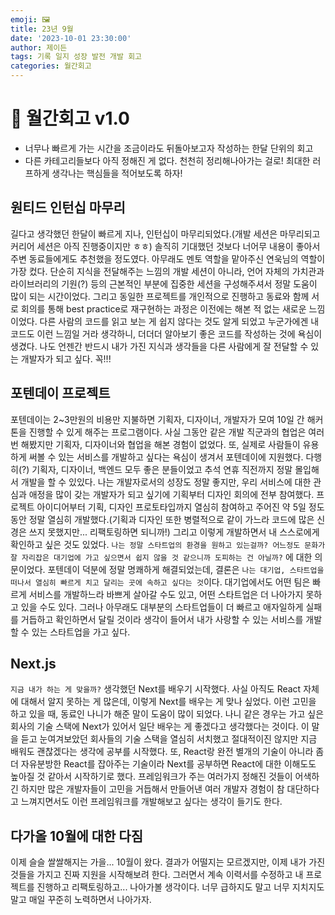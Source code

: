 ```yaml
---
emoji: 🖼️
title: 23년 9월
date: '2023-10-01 23:30:00'
author: 제이든
tags: 기록 일지 성장 발전 개발 회고
categories: 월간회고
---
```


# 🚪 월간회고 v1.0

- 너무나 빠르게 가는 시간을 조금이라도 뒤돌아보고자 작성하는 한달 단위의 회고
- 다른 카테고리들보다 아직 정해진 게 없다. 천천히 정리해나아가는 걸로! 최대한 러프하게 생각나는 핵심들을 적어보도록 하자!

## 원티드 인턴십 마무리

길다고 생각했던 한달이 빠르게 지나, 인턴십이 마무리되었다.(개발 세션은 마무리되고 커리어 세션은 아직 진행중이지만 ㅎㅎ) 솔직히 기대했던 것보다 너어무 내용이 좋아서 주변 동료들에게도 추천했을 정도였다. 아무래도 멘토 역할을 맡아주신 연욱님의 역할이 가장 컸다. 단순히 지식을 전달해주는 느낌의 개발 세션이 아니라, 언어 자체의 가치관과 라이브러리의 기원(?) 등의 근본적인 부분에 집중한 세션을 구성해주셔서 정말 도움이 많이 되는 시간이었다. 그리고 동일한 프로젝트를 개인적으로 진행하고 동료와 함께 서로 회의를 통해 best practice로 재구현하는 과정은 이전에는 해본 적 없는 새로운 느낌이었다. 다른 사람의 코드를 읽고 보는 게 쉽지 않다는 것도 알게 되었고 누군가에겐 내 코드도 이런 느낌일 거라 생각하니, 더더더 알아보기 좋은 코드를 작성하는 것에 욕심이 생겼다. 나도 언젠간 반드시 내가 가진 지식과 생각들을 다른 사람에게 잘 전달할 수 있는 개발자가 되고 싶다. 꼭!!!

## 포텐데이 프로젝트

포텐데이는 2~3만원의 비용만 지불하면 기획자, 디자이너, 개발자가 모여 10일 간 해커톤을 진행할 수 있게 해주는 프로그램이다. 사실 그동안 같은 개발 직군과의 협업은 여러번 해봤지만 기획자, 디자이너와 협업을 해본 경험이 없었다. 또, 실제로 사람들이 유용하게 써볼 수 있는 서비스를 개발하고 싶다는 욕심이 생겨서 포텐데이에 지원했다. 다행히(?) 기획자, 디자이너, 백엔드 모두 좋은 분들이었고 추석 연휴 직전까지 정말 몰입해서 개발을 할 수 있있다. 나는 개발자로서의 성장도 정말 좋지만, 우리 서비스에 대한 관심과 애정을 많이 갖는 개발자가 되고 싶기에 기획부터 디자인 회의에 전부 참여했다. 프로젝트 아이디어부터 기획, 디자인 프로토타입까지 열심히 참여하고 주어진 약 5일 정도동안 정말 열심히 개발했다.(기획과 디자인 또한 병렬적으로 같이 가느라 코드에 많은 신경은 쓰지 못했지만... 리팩토링하면 되니까!) 그리고 이렇게 개발하면서 내 스스로에게 확인하고 싶은 것도 있었다. `나는 정말 스타트업의 환경을 원하고 있는걸까? 어느정도 문화가 잘 자리잡은 대기업에 가고 싶으면서 쉽지 않을 것 같으니까 도피하는 건 아닐까?` 에 대한 의문이었다. 포텐데이 덕분에 정말 명쾌하게 해결되었는데, 결론은 `나는 대기업, 스타트업을 떠나서 열심히 빠르게 치고 달리는 곳에 속하고 싶다는 것`이다. 대기업에서도 어떤 팀은 빠르게 서비스를 개발하느라 바쁘게 살아갈 수도 있고, 어떤 스타트업은 더 나아가지 못하고 있을 수도 있다. 그러나 아무래도 대부분의 스타트업들이 더 빠르고 애자일하게 실패를 거듭하고 확인하면서 달릴 것이라 생각이 들어서 내가 사랑할 수 있는 서비스를 개발할 수 있는 스타트업을 가고 싶다.

## Next.js

`지금 내가 하는 게 맞을까?` 생각했던 Next를 배우기 시작했다. 사실 아직도 React 자체에 대해서 알지 못하는 게 많은데, 이렇게 Next를 배우는 게 맞나 싶었다. 이런 고민을 하고 있을 때, 동료인 나니가 해준 말이 도움이 많이 되었다. 나니 같은 경우는 가고 싶은 회사의 기술 스택에 Next가 있어서 일단 배우는 게 좋겠다고 생각했다는 것이다. 이 말을 듣고 눈여겨보았던 회사들의 기술 스택을 열심히 서치했고 절대적이진 않지만 지금 배워도 괜찮겠다는 생각에 공부를 시작했다. 또, React랑 완전 별개의 기술이 아니라 좀더 자유분방한 React를 잡아주는 기술이라 Next를 공부하면 React에 대한 이해도도 높아질 것 같아서 시작하기로 했다. 프레임워크가 주는 여러가지 정해진 것들이 어색하긴 하지만 많은 개발자들이 고민을 거듭해서 만들어낸 여러 개발자 경험이 참 대단하다고 느껴지면서도 이런 프레임워크를 개발해보고 싶다는 생각이 들기도 한다.

## 다가올 10월에 대한 다짐

이제 슬슬 쌀쌀해지는 가을... 10월이 왔다. 결과가 어떨지는 모르겠지만, 이제 내가 가진 것들을 가지고 진짜 지원을 시작해보려 한다. 그러면서 계속 이력서를 수정하고 내 프로젝트를 진행하고 리팩토링하고... 나아가볼 생각이다. 너무 급하지도 말고 너무 지치지도말고 매일 꾸준히 노력하면서 나아가자.

```toc

```

